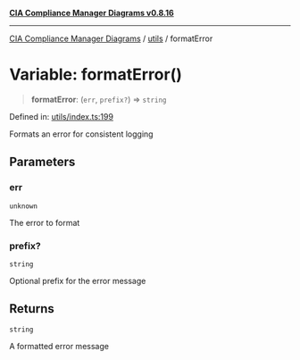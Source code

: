 [**CIA Compliance Manager Diagrams v0.8.16**](../../README.md)

***

[CIA Compliance Manager Diagrams](../../modules.md) / [utils](../README.md) / formatError

# Variable: formatError()

> **formatError**: (`err`, `prefix?`) => `string`

Defined in: [utils/index.ts:199](https://github.com/Hack23/cia-compliance-manager/blob/96f4020424aba8c55d4fe94eddf596babc070968/src/utils/index.ts#L199)

Formats an error for consistent logging

## Parameters

### err

`unknown`

The error to format

### prefix?

`string`

Optional prefix for the error message

## Returns

`string`

A formatted error message
